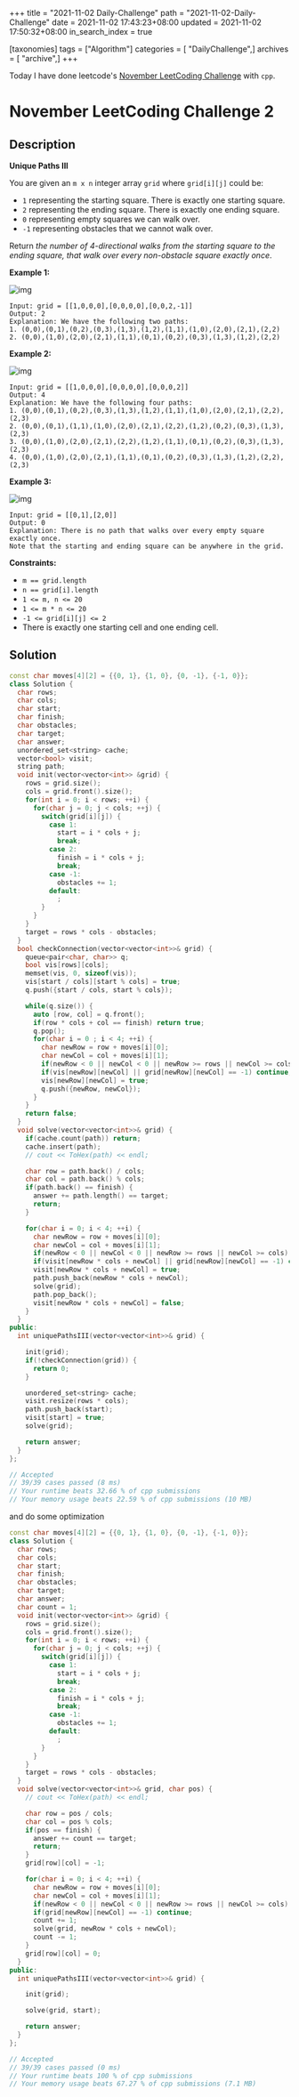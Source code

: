 +++
title = "2021-11-02 Daily-Challenge"
path = "2021-11-02-Daily-Challenge"
date = 2021-11-02 17:43:23+08:00
updated = 2021-11-02 17:50:32+08:00
in_search_index = true

[taxonomies]
tags = ["Algorithm"]
categories = [ "DailyChallenge",]
archives = [ "archive",]
+++

Today I have done leetcode's [November LeetCoding Challenge](https://leetcode.com/problems/unique-paths-iii/) with `cpp`.

<!-- more -->

# November LeetCoding Challenge 2

## Description

**Unique Paths III**

You are given an `m x n` integer array `grid` where `grid[i][j]` could be:

- `1` representing the starting square. There is exactly one starting square.
- `2` representing the ending square. There is exactly one ending square.
- `0` representing empty squares we can walk over.
- `-1` representing obstacles that we cannot walk over.

Return *the number of 4-directional walks from the starting square to the ending square, that walk over every non-obstacle square exactly once*.

 

**Example 1:**

![img](https://assets.leetcode.com/uploads/2021/08/02/lc-unique1.jpg)

```
Input: grid = [[1,0,0,0],[0,0,0,0],[0,0,2,-1]]
Output: 2
Explanation: We have the following two paths: 
1. (0,0),(0,1),(0,2),(0,3),(1,3),(1,2),(1,1),(1,0),(2,0),(2,1),(2,2)
2. (0,0),(1,0),(2,0),(2,1),(1,1),(0,1),(0,2),(0,3),(1,3),(1,2),(2,2)
```

**Example 2:**

![img](https://assets.leetcode.com/uploads/2021/08/02/lc-unique2.jpg)

```
Input: grid = [[1,0,0,0],[0,0,0,0],[0,0,0,2]]
Output: 4
Explanation: We have the following four paths: 
1. (0,0),(0,1),(0,2),(0,3),(1,3),(1,2),(1,1),(1,0),(2,0),(2,1),(2,2),(2,3)
2. (0,0),(0,1),(1,1),(1,0),(2,0),(2,1),(2,2),(1,2),(0,2),(0,3),(1,3),(2,3)
3. (0,0),(1,0),(2,0),(2,1),(2,2),(1,2),(1,1),(0,1),(0,2),(0,3),(1,3),(2,3)
4. (0,0),(1,0),(2,0),(2,1),(1,1),(0,1),(0,2),(0,3),(1,3),(1,2),(2,2),(2,3)
```

**Example 3:**

![img](https://assets.leetcode.com/uploads/2021/08/02/lc-unique3-.jpg)

```
Input: grid = [[0,1],[2,0]]
Output: 0
Explanation: There is no path that walks over every empty square exactly once.
Note that the starting and ending square can be anywhere in the grid.
```

 

**Constraints:**

- `m == grid.length`
- `n == grid[i].length`
- `1 <= m, n <= 20`
- `1 <= m * n <= 20`
- `-1 <= grid[i][j] <= 2`
- There is exactly one starting cell and one ending cell.

## Solution

``` cpp
const char moves[4][2] = {{0, 1}, {1, 0}, {0, -1}, {-1, 0}};
class Solution {
  char rows;
  char cols;
  char start;
  char finish;
  char obstacles;
  char target;
  char answer;
  unordered_set<string> cache;
  vector<bool> visit;
  string path;
  void init(vector<vector<int>> &grid) {
    rows = grid.size();
    cols = grid.front().size();
    for(int i = 0; i < rows; ++i) {
      for(char j = 0; j < cols; ++j) {
        switch(grid[i][j]) {
          case 1:
            start = i * cols + j;
            break;
          case 2:
            finish = i * cols + j;
            break;
          case -1:
            obstacles += 1;
          default:
            ;
        }
      }
    }
    target = rows * cols - obstacles;
  }
  bool checkConnection(vector<vector<int>>& grid) {
    queue<pair<char, char>> q;
    bool vis[rows][cols];
    memset(vis, 0, sizeof(vis));
    vis[start / cols][start % cols] = true;
    q.push({start / cols, start % cols});

    while(q.size()) {
      auto [row, col] = q.front();
      if(row * cols + col == finish) return true;
      q.pop();
      for(char i = 0 ; i < 4; ++i) {
        char newRow = row + moves[i][0];
        char newCol = col + moves[i][1];
        if(newRow < 0 || newCol < 0 || newRow >= rows || newCol >= cols) continue;
        if(vis[newRow][newCol] || grid[newRow][newCol] == -1) continue;
        vis[newRow][newCol] = true;
        q.push({newRow, newCol});
      }
    }
    return false;
  }
  void solve(vector<vector<int>>& grid) {
    if(cache.count(path)) return;
    cache.insert(path);
    // cout << ToHex(path) << endl;

    char row = path.back() / cols;
    char col = path.back() % cols;
    if(path.back() == finish) {
      answer += path.length() == target;
      return;
    }

    for(char i = 0; i < 4; ++i) {
      char newRow = row + moves[i][0];
      char newCol = col + moves[i][1];
      if(newRow < 0 || newCol < 0 || newRow >= rows || newCol >= cols) continue;
      if(visit[newRow * cols + newCol] || grid[newRow][newCol] == -1) continue;
      visit[newRow * cols + newCol] = true;
      path.push_back(newRow * cols + newCol);
      solve(grid);
      path.pop_back();
      visit[newRow * cols + newCol] = false;
    }
  }
public:
  int uniquePathsIII(vector<vector<int>>& grid) {

    init(grid);
    if(!checkConnection(grid)) {
      return 0;
    }

    unordered_set<string> cache;
    visit.resize(rows * cols);
    path.push_back(start);
    visit[start] = true;
    solve(grid);

    return answer;
  }
};

// Accepted
// 39/39 cases passed (8 ms)
// Your runtime beats 32.66 % of cpp submissions
// Your memory usage beats 22.59 % of cpp submissions (10 MB)
```

and do some optimization

``` cpp
const char moves[4][2] = {{0, 1}, {1, 0}, {0, -1}, {-1, 0}};
class Solution {
  char rows;
  char cols;
  char start;
  char finish;
  char obstacles;
  char target;
  char answer;
  char count = 1;
  void init(vector<vector<int>> &grid) {
    rows = grid.size();
    cols = grid.front().size();
    for(int i = 0; i < rows; ++i) {
      for(char j = 0; j < cols; ++j) {
        switch(grid[i][j]) {
          case 1:
            start = i * cols + j;
            break;
          case 2:
            finish = i * cols + j;
            break;
          case -1:
            obstacles += 1;
          default:
            ;
        }
      }
    }
    target = rows * cols - obstacles;
  }
  void solve(vector<vector<int>>& grid, char pos) {
    // cout << ToHex(path) << endl;

    char row = pos / cols;
    char col = pos % cols;
    if(pos == finish) {
      answer += count == target;
      return;
    }
    grid[row][col] = -1;

    for(char i = 0; i < 4; ++i) {
      char newRow = row + moves[i][0];
      char newCol = col + moves[i][1];
      if(newRow < 0 || newCol < 0 || newRow >= rows || newCol >= cols) continue;
      if(grid[newRow][newCol] == -1) continue;
      count += 1;
      solve(grid, newRow * cols + newCol);
      count -= 1;
    }
    grid[row][col] = 0;
  }
public:
  int uniquePathsIII(vector<vector<int>>& grid) {

    init(grid);

    solve(grid, start);

    return answer;
  }
};

// Accepted
// 39/39 cases passed (0 ms)
// Your runtime beats 100 % of cpp submissions
// Your memory usage beats 67.27 % of cpp submissions (7.1 MB)
```
